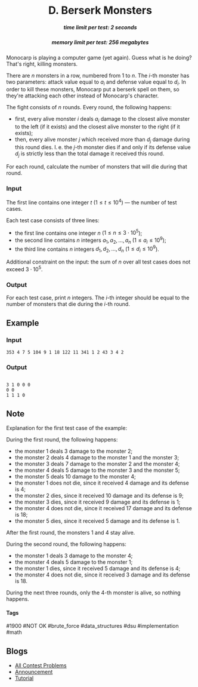 <h1 style='text-align: center;'> D. Berserk Monsters</h1>

<h5 style='text-align: center;'>time limit per test: 2 seconds</h5>
<h5 style='text-align: center;'>memory limit per test: 256 megabytes</h5>

Monocarp is playing a computer game (yet again). Guess what is he doing? That's right, killing monsters.

There are $n$ monsters in a row, numbered from $1$ to $n$. The $i$-th monster has two parameters: attack value equal to $a_i$ and defense value equal to $d_i$. In order to kill these monsters, Monocarp put a berserk spell on them, so they're attacking each other instead of Monocarp's character.

The fight consists of $n$ rounds. Every round, the following happens:

* first, every alive monster $i$ deals $a_i$ damage to the closest alive monster to the left (if it exists) and the closest alive monster to the right (if it exists);
* then, every alive monster $j$ which received more than $d_j$ damage during this round dies. I. e. the $j$-th monster dies if and only if its defense value $d_j$ is strictly less than the total damage it received this round.

For each round, calculate the number of monsters that will die during that round.

### Input

The first line contains one integer $t$ ($1 \le t \le 10^4$) — the number of test cases.

Each test case consists of three lines:

* the first line contains one integer $n$ ($1 \le n \le 3 \cdot 10^5$);
* the second line contains $n$ integers $a_1, a_2, \dots, a_n$ ($1 \le a_i \le 10^9$);
* the third line contains $n$ integers $d_1, d_2, \dots, d_n$ ($1 \le d_i \le 10^9$).

Additional constraint on the input: the sum of $n$ over all test cases does not exceed $3 \cdot 10^5$.

### Output

For each test case, print $n$ integers. The $i$-th integer should be equal to the number of monsters that die during the $i$-th round.

## Example

### Input


```text
353 4 7 5 104 9 1 18 122 11 341 1 2 43 3 4 2
```
### Output

```text

3 1 0 0 0 
0 0 
1 1 1 0 

```
## Note

Explanation for the first test case of the example:

During the first round, the following happens:

* the monster $1$ deals $3$ damage to the monster $2$;
* the monster $2$ deals $4$ damage to the monster $1$ and the monster $3$;
* the monster $3$ deals $7$ damage to the monster $2$ and the monster $4$;
* the monster $4$ deals $5$ damage to the monster $3$ and the monster $5$;
* the monster $5$ deals $10$ damage to the monster $4$;
* the monster $1$ does not die, since it received $4$ damage and its defense is $4$;
* the monster $2$ dies, since it received $10$ damage and its defense is $9$;
* the monster $3$ dies, since it received $9$ damage and its defense is $1$;
* the monster $4$ does not die, since it received $17$ damage and its defense is $18$;
* the monster $5$ dies, since it received $5$ damage and its defense is $1$.

After the first round, the monsters $1$ and $4$ stay alive.

During the second round, the following happens:

* the monster $1$ deals $3$ damage to the monster $4$;
* the monster $4$ deals $5$ damage to the monster $1$;
* the monster $1$ dies, since it received $5$ damage and its defense is $4$;
* the monster $4$ does not die, since it received $3$ damage and its defense is $18$.

During the next three rounds, only the $4$-th monster is alive, so nothing happens.



#### Tags 

#1900 #NOT OK #brute_force #data_structures #dsu #implementation #math 

## Blogs
- [All Contest Problems](../Educational_Codeforces_Round_161_(Rated_for_Div._2).md)
- [Announcement](../blogs/Announcement.md)
- [Tutorial](../blogs/Tutorial.md)

